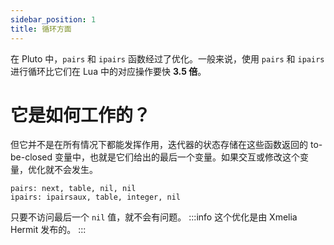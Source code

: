 ```yaml
---
sidebar_position: 1
title: 循环方面
---
```


在 Pluto 中，`pairs` 和 `ipairs` 函数经过了优化。一般来说，使用 `pairs` 和 `ipairs` 进行循环比它们在 Lua 中的对应操作要快 **3.5 倍**。

# 它是如何工作的？
但它并不是在所有情况下都能发挥作用，迭代器的状态存储在这些函数返回的 to-be-closed 变量中，也就是它们给出的最后一个变量。如果交互或修改这个变量，优化就不会发生。
```
pairs: next, table, nil, nil
ipairs: ipairsaux, table, integer, nil
```
只要不访问最后一个 `nil` 值，就不会有问题。
:::info
这个优化是由 Xmelia Hermit 发布的。
:::